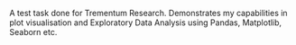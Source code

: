 A test task done for Trementum Research. Demonstrates my capabilities in plot visualisation and Exploratory Data Analysis using Pandas, Matplotlib, Seaborn etc.
